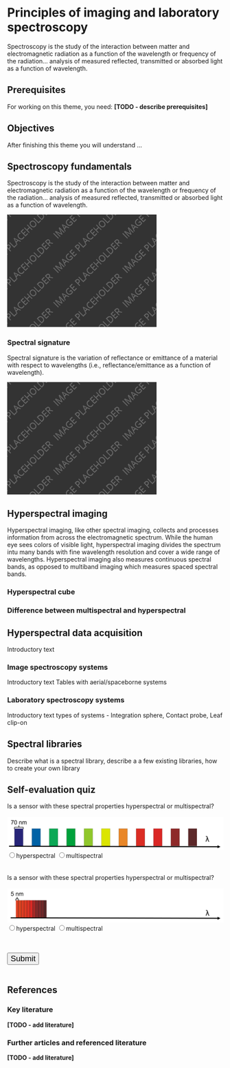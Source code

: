 # Principles of imaging and laboratory spectroscopy

Spectroscopy is the study of the interaction between matter and electromagnetic radiation as a function of the wavelength
or frequency of the radiation… analysis of measured reflected, transmitted or absorbed light as a function of wavelength.

## Prerequisites
For working on this theme, you need: **[TODO - describe prerequisites]**

## Objectives
After finishing this theme you will understand ...

## Spectroscopy fundamentals
Spectroscopy is the study of the interaction between matter and electromagnetic radiation
as a function of the wavelength or frequency of the radiation… analysis of measured
reflected, transmitted or absorbed light as a function of wavelength.

![What is spectroscopy?](media/temp.png)

### Spectral signature
Spectral signature is the variation of reflectance or emittance of a material with respect
to wavelengths (i.e., reflectance/emittance as a function of wavelength).

![Spectral signature](media/temp.png)


## Hyperspectral imaging
Hyperspectral imaging, like other spectral imaging, collects and processes information
from across the electromagnetic spectrum. While the human eye sees colors of visible light,
hyperspectral imaging divides the spectrum intu many bands with fine wavelength resolution
and cover a wide range of wavelengths. Hyperspectral imaging also measures continuous
spectral bands, as opposed to multiband imaging which measures spaced spectral bands.

### Hyperspectral cube

### Difference between multispectral and hyperspectral 

## Hyperspectral data acquisition
Introductory text


### Image spectroscopy systems
Introductory text
Tables with aerial/spaceborne systems

### Laboratory spectroscopy systems
Introductory text
types of systems - Integration sphere, Contact probe, Leaf clip-on

## Spectral libraries
Describe what is a spectral library, describe a a few existing libraries, how to create your own library

## Self-evaluation quiz

<form action="" method="post" onsubmit="evaluate_quiz(); return false">

<!--Question 1-->
<label for="q_01">
Is a sensor with these spectral properties hyperspectral or multispectral?
</label><br><br>
<img src="media/lesson/m4_t1_q1.png" alt="Several spectral bands with 70nm width, separated by unobserved parts of the spectrum."><br>
<input type="radio" name="q_01">hyperspectral
<input type="radio" name="q_01">multispectral<br>
<div hidden id="correct_q_01">multispectral</div>
<output id="output_q_01"></output><br><br>

<!--Question 2-->
<label for="q_02">
Is a sensor with these spectral properties hyperspectral or multispectral?
</label><br><br>
<img src="media/lesson/m4_t1_q2.png" alt="Several spectral bands with 5nm width, in directly neighbouring parts of the spectrum."><br>
<input type="radio" name="q_02">hyperspectral
<input type="radio" name="q_02">multispectral<br>
<div hidden id="correct_q_02">hyperspectral</div>
<output id="output_q_02"></output><br><br>

<input type="submit" value="Submit" style="font-size:14pt"><br><br>

<output id="output_overall"></output>

</form>

## References

### Key literature
**[TODO - add literature]**

### Further articles and referenced literature
**[TODO - add literature]**